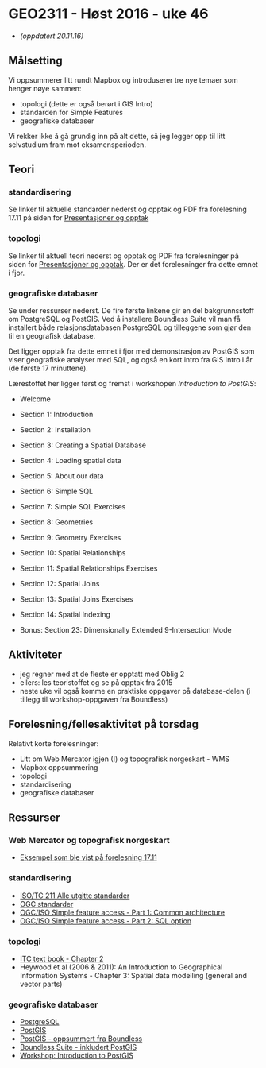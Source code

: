 # GEO2311 - Høst 2016 - uke 46

- *(oppdatert 20.11.16)*

## Målsetting

Vi oppsummerer litt rundt Mapbox og introduserer tre nye temaer som henger nøye sammen:
- topologi (dette er også berørt i GIS Intro)
- standarden for Simple Features
- geografiske databaser

Vi rekker ikke å gå grundig inn på alt dette, så jeg legger opp til litt selvstudium fram mot eksamensperioden.


## Teori

### standardisering

Se linker til aktuelle standarder nederst og opptak og PDF fra forelesning 17.11 på siden for [Presentasjoner og opptak](index.html)

### topologi

Se linker til aktuell teori nederst og opptak og PDF fra forelesninger på siden for [Presentasjoner og opptak](index.html). Der er det forelesninger fra dette emnet i fjor.

### geografiske databaser

Se under ressurser nederst. De fire første linkene gir en del bakgrunnsstoff om PostgreSQL og PostGIS.
Ved å installere Boundless Suite vil man få installert både relasjonsdatabasen PostgreSQL og tilleggene
som gjør den til en geografisk database.

Det ligger opptak fra dette emnet i fjor med demonstrasjon av PostGIS som viser geografiske analyser med SQL, og også en kort intro fra GIS Intro i år (de første 17 minuttene).

Lærestoffet her ligger først og fremst i workshopen *Introduction to PostGIS*:

- Welcome
- Section 1: Introduction
- Section 2: Installation
- Section 3: Creating a Spatial Database
- Section 4: Loading spatial data
- Section 5: About our data
- Section 6: Simple SQL
- Section 7: Simple SQL Exercises
- Section 8: Geometries
- Section 9: Geometry Exercises
- Section 10: Spatial Relationships
- Section 11: Spatial Relationships Exercises
- Section 12: Spatial Joins
- Section 13: Spatial Joins Exercises
- Section 14: Spatial Indexing

- Bonus: Section 23: Dimensionally Extended 9-Intersection Mode


## Aktiviteter

- jeg regner med at de fleste er opptatt med Oblig 2
- ellers: les teoristoffet og se på opptak fra 2015
- neste uke vil også komme en praktiske oppgaver på database-delen (i tillegg til workshop-oppgaven fra Boundless)


## Forelesning/fellesaktivitet på torsdag

Relativt korte forelesninger:
- Litt om Web Mercator igjen (!) og topografisk norgeskart - WMS
- Mapbox oppsummering
- topologi
- standardisering
- geografiske databaser


## Ressurser

### Web Mercator og topografisk norgeskart

- [Eksempel som ble vist på forelesning 17.11](topo2-WMS-WebMercator.html)

### standardisering

- [ISO/TC 211 Alle utgitte standarder](http://www.iso.org/iso/home/store/catalogue_tc/catalogue_tc_browse.htm?commid=54904)
- [OGC standarder](http://www.opengeospatial.org/docs/is)
- [OGC/ISO Simple feature access - Part 1: Common architecture](https://fronter.com/hig/links/url_redirect.phtml?id=1470917)
- [OGC/ISO Simple feature access - Part 2: SQL option](https://fronter.com/hig/links/url_redirect.phtml?id=1470918)

### topologi

- [ITC text book - Chapter 2](http://www.itc.nl/library/papers_2009/general/PrinciplesGIS.pdf)
- Heywood et al (2006 & 2011): An Introduction to Geographical Information Systems - Chapter 3: Spatial data modelling (general and vector parts)

### geografiske databaser

- [PostgreSQL](https://www.postgresql.org/about/)
- [PostGIS](http://www.postgis.net/)
- [PostGIS - oppsummert fra Boundless](https://boundlessgeo.com/postgis/)
- [Boundless Suite - inkludert PostGIS](https://boundlessgeo.com/boundless-suite/)
- [Workshop: Introduction to PostGIS](http://workshops.boundlessgeo.com/postgis-intro/)
